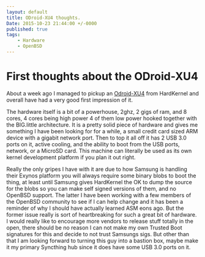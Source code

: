 ```yaml
---
layout: default
title: ODroid-XU4 thoughts.
Date: 2015-10-23 21:44:00 +/-0000
published: true
tags: 
	- Hardware
	- OpenBSD
---
```

# First thoughts about the ODroid-XU4  

About a week ago I managed to pickup an [Odroid-XU4](odroid.com) from HardKernel and overall have had a very good first impression of it.

<!--more-->

The hardware itself is a bit of a powerhouse, 2ghz, 2 gigs of ram, and 8 cores, 4 cores being high power 4 of them low power hooked together with the BIG.little architecture. It is a pretty solid piece of hardware and gives me something I have been looking for for a while, a small credit card sized ARM device with a gigabit network port. Then to top it all off it has 2 USB 3.0 ports on it, active cooling, and the ability to boot from the USB ports, network, or a MicroSD card. This machine can literally be used as its own kernel development platform if you plan it out right.

  Really the only gripes I have with it are due to how Samsung is handling their Exynos platform you will always require some binary blobs to boot the thing, at least until Samsung gives HardKernel the OK to dump the source for the blobs so you can make self signed versions of them, and no OpenBSD support.
The latter I have been working with a few members of the OpenBSD community to see if I can help change and it has been a reminder of why I should have actually learned ASM eons ago. But the former issue really is sort of heartbreaking for such a great bit of hardware. I would really like to encourage more vendors to release stuff totally in the open, there should be no reason I can not make my own Trusted Boot signatures for this and decide to not trust Samsungs sigs.
But other than that I am looking forward to turning this guy into a bastion box, maybe make it my primary Syncthing hub since it does have some USB 3.0 ports on it.

